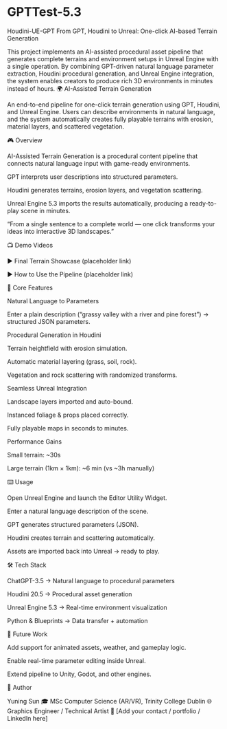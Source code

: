 # GPTTest-5.3
 Houdini-UE-GPT
From GPT, Houdini to Unreal: One-click AI-based Terrain Generation

This project implements an AI-assisted procedural asset pipeline that generates complete terrains and environment setups in Unreal Engine with a single operation. By combining GPT-driven natural language parameter extraction, Houdini procedural generation, and Unreal Engine integration, the system enables creators to produce rich 3D environments in minutes instead of hours.
🌍 AI-Assisted Terrain Generation

An end-to-end pipeline for one-click terrain generation using GPT, Houdini, and Unreal Engine.
Users can describe environments in natural language, and the system automatically creates fully playable terrains with erosion, material layers, and scattered vegetation.

🎮 Overview

AI-Assisted Terrain Generation is a procedural content pipeline that connects natural language input with game-ready environments.

GPT interprets user descriptions into structured parameters.

Houdini generates terrains, erosion layers, and vegetation scattering.

Unreal Engine 5.3 imports the results automatically, producing a ready-to-play scene in minutes.

“From a single sentence to a complete world — one click transforms your ideas into interactive 3D landscapes.”

📺 Demo Videos

▶️ Final Terrain Showcase
 (placeholder link)

▶️ How to Use the Pipeline
 (placeholder link)

🧩 Core Features

Natural Language to Parameters

Enter a plain description (“grassy valley with a river and pine forest”) → structured JSON parameters.

Procedural Generation in Houdini

Terrain heightfield with erosion simulation.

Automatic material layering (grass, soil, rock).

Vegetation and rock scattering with randomized transforms.

Seamless Unreal Integration

Landscape layers imported and auto-bound.

Instanced foliage & props placed correctly.

Fully playable maps in seconds to minutes.

Performance Gains

Small terrain: ~30s

Large terrain (1km × 1km): ~6 min (vs ~3h manually)

⌨️ Usage

Open Unreal Engine and launch the Editor Utility Widget.

Enter a natural language description of the scene.

GPT generates structured parameters (JSON).

Houdini creates terrain and scattering automatically.

Assets are imported back into Unreal → ready to play.

🛠️ Tech Stack

ChatGPT-3.5 → Natural language to procedural parameters

Houdini 20.5 → Procedural asset generation

Unreal Engine 5.3 → Real-time environment visualization

Python & Blueprints → Data transfer + automation

🚀 Future Work

Add support for animated assets, weather, and gameplay logic.

Enable real-time parameter editing inside Unreal.

Extend pipeline to Unity, Godot, and other engines.

👤 Author

Yuning Sun
🎓 MSc Computer Science (AR/VR), Trinity College Dublin
🌐 Graphics Engineer / Technical Artist
📩 [Add your contact / portfolio / LinkedIn here]
